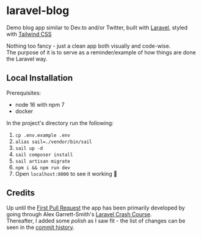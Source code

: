 # laravel-blog

Demo blog app similar to Dev.to and/or Twitter, built with [Laravel](https://laravel.com/), styled
with [Tailwind CSS](https://tailwindcss.com/)

Nothing too fancy - just a clean app both visually and code-wise. \
The purpose of it is to serve as a reminder/example of how things are done the Laravel way.

## Local Installation

Prerequisites:
* node 16 with npm 7
* docker

In the project's directory run the following:
1. `cp .env.example .env`
2. `alias sail=./vendor/bin/sail`
3. `sail up -d`
4. `sail composer install`
5. `sail artisan migrate`
6. `npm i && npm run dev`
7. Open `localhost:8000` to see it working 🚀

## Credits

Up until the [First Pull Request](https://github.com/ilyapopovs/laravel-blog/pull/1) the app has been primarily
developed by going through Alex Garrett-Smith's [Laravel Crash Course](https://www.youtube.com/watch?v=MFh0Fd7BsjE). \
Thereafter, I added some _polish_ as I saw fit - the list of changes can be seen in
the [commit history](https://github.com/ilyapopovs/laravel-blog/commits/main).
